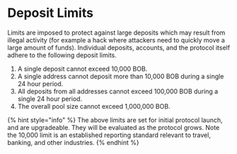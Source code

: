 # Deposit Limits

Limits are imposed to protect against large deposits which may result from illegal activity (for example a hack where attackers need to quickly move a large amount of funds). Individual deposits, accounts, and the protocol itself adhere to the following deposit limits.&#x20;

1. A single deposit cannot exceed 10,000 BOB.
2. A single address cannot deposit more than 10,000 BOB during a single 24 hour period.
3. All deposits from all addresses cannot exceed 100,000 BOB during a single 24 hour period.
4. The overall pool size cannot exceed 1,000,000 BOB.

{% hint style="info" %}
The above limits are set for initial protocol launch, and are upgradeable. They will be evaluated as the protocol grows. Note the 10,000 limit is an established reporting standard relevant to travel, banking, and other industries.
{% endhint %}

